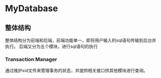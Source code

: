 # MyDatabase
## 整体结构
整体结构分为前端和后端，前端功能单一，即将用户输入的sql语句传输到后台并执行。
后端又分为五个模块，进行sql语句的执行
### Transaction Manager
通过维护xid文件来管理事务的状态，并提供相关接口供其他模块进行查询。

